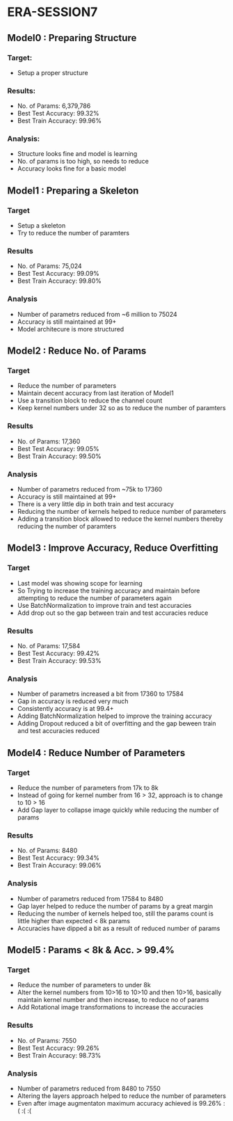 # ERA-SESSION7

## Model0 : Preparing Structure
### Target:
 - Setup a proper structure

### Results:
 - No. of Params: 6,379,786
 - Best Test Accuracy: 99.32%
 - Best Train Accuracy: 99.96%

### Analysis:
 - Structure looks fine and model is learning
 - No. of params is too high, so needs to reduce
 - Accuracy looks fine for a basic model

## Model1 : Preparing a Skeleton
### Target
 - Setup a skeleton
 - Try to reduce the number of paramters

### Results
 - No. of Params: 75,024
 - Best Test Accuracy: 99.09%
 - Best Train Accuracy: 99.80%

### Analysis
 - Number of parametrs reduced from ~6 million to 75024
 - Accuracy is still maintained at 99+
 - Model architecure is more structured

## Model2 : Reduce No. of Params
### Target
 - Reduce the number of parameters
 - Maintain decent accuracy from last iteration of Model1
 - Use a transition block to reduce the channel count
 - Keep kernel numbers under 32 so as to reduce the number of paramters

### Results
 - No. of Params: 17,360
 - Best Test Accuracy: 99.05%
 - Best Train Accuracy: 99.50%

### Analysis
 - Number of parametrs reduced from ~75k to 17360
 - Accuracy is still maintained at 99+
 - There is a very little dip in both train and test accuracy
 - Reducing the number of kernels helped to reduce number of parameters
 - Adding a transition block allowed to reduce the kernel numbers thereby reducing the number of paramters

## Model3 : Improve Accuracy, Reduce Overfitting
### Target
 - Last model was showing scope for learning
 - So Trying to increase the training accuracy and maintain before attempting to reduce the number of parameters again
 - Use BatchNormalization to improve train and test accuracies
 - Add drop out so the gap between train and test accuracies reduce

### Results
 - No. of Params: 17,584
 - Best Test Accuracy: 99.42%
 - Best Train Accuracy: 99.53%

### Analysis
 - Number of parametrs increased a bit from 17360 to 17584
 - Gap in accuracy is reduced very much
 - Consistently accuracy is at 99.4+
 - Adding BatchNormalization helped to improve the training accuracy
 - Adding Dropout reduced a bit of overfitting and the gap beween train and test accuracies reduced

## Model4 : Reduce Number of Parameters
### Target
 - Reduce the number of parameters from 17k to 8k
 - Instead of going for kernel number from 16 > 32, approach is to change to 10 > 16
 - Add Gap layer to collapse image quickly while reducing the number of params

### Results
 - No. of Params: 8480
 - Best Test Accuracy: 99.34%
 - Best Train Accuracy: 99.06%

### Analysis
 - Number of parametrs reduced from 17584 to 8480
 - Gap layer helped to reduce the number of params by a great margin
 - Reducing the number of kernels helped too, still the params count is little higher than expected < 8k params
 - Accuracies have dipped a bit as a result of reduced number of params

## Model5 : Params < 8k & Acc. > 99.4%
### Target
 - Reduce the number of parameters to under 8k
 - Alter the kernel numbers from 10>16 to 10>10 and then 10>16, basically maintain kernel number and then increase, to reduce no of params
 - Add Rotational image transformations to increase the accuracies

### Results
 - No. of Params: 7550
 - Best Test Accuracy: 99.26%
 - Best Train Accuracy: 98.73%

### Analysis
 - Number of parametrs reduced from 8480 to 7550
 - Altering the layers approach helped to reduce the number of parameters
 - Even after image augmentaton maximum accuracy achieved is 99.26% :( :( :(



